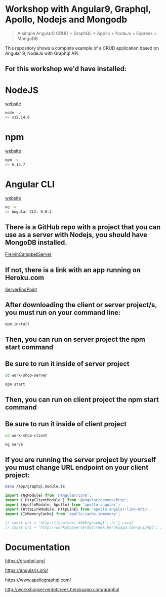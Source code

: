 # Workshop with Angular9, Graphql, Apollo, Nodejs and Mongodb

> A simple Angular9 CRUD  + GraphQL + Apollo + NodeJs + Express + MongoDB

This repository shows a complete example of a CRUD application based on Angular 9, NodeJs with Graphql API.

## For this **workshop** we'd have installed:

# NodeJS
[website](https://nodejs.org/en/download/)
```bash
node -v
>> v12.14.0
```

# npm
[website](https://www.npmjs.com/get-npm)
```bash
npm -v
>> 6.13.7
```

# Angular CLI
[website](https://cli.angular.io/)
```bash
ng -v
>> Angular CLI: 9.0.2
```

## There is a **GitHub** repo with a project that you can use as a server with Nodejs, you should have **MongoDB** installed.
[FreivinCampbellServer](https://github.com/Freivincampbell/work-shop-server)

## If not, there is a link with an app running on Heroku.com
[ServerEndPoint](http://workshopserverdotcreek.herokuapp.com/graphql)


## After downloading  the client or server project/s, you must **run** on your command line:
```bash
npm install
```

## Then, you can run on server project the **npm start** command


## Be sure to run it inside of server project
```bash
cd work-shop-server
```

```bash
npm start
```

## Then, you can run on client project the **npm start** command


## Be sure to run it inside of client project
```bash
cd work-shop-client
```

```bash
ng serve
```

## If you are running the server project by yourself you must change **URL** endpoint on your client project:

 ```bash
 nano /app/graphql.module.ts
 ```

 ```javascript
import {NgModule} from '@angular/core';
import { HttpClientModule } from '@angular/common/http';
import {ApolloModule, Apollo} from 'apollo-angular';
import {HttpLinkModule, HttpLink} from 'apollo-angular-link-http';
import {InMemoryCache} from 'apollo-cache-inmemory';

// const uri = 'http://localhost:4000/graphql'; // 🚀 Local
// const uri = 'http://workshopserverdotcreek.herokuapp.com/graphql'; //🚀 Production
 ```


# Documentation

https://graphql.org/

https://angularjs.org/

https://www.apollographql.com/

http://workshopserverdotcreek.herokuapp.com/graphql
